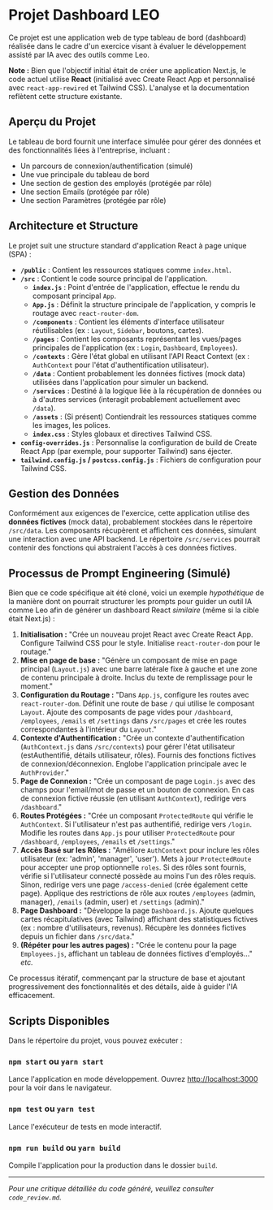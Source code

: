 # Projet Dashboard LEO

Ce projet est une application web de type tableau de bord (dashboard) réalisée dans le cadre d'un exercice visant à évaluer le développement assisté par IA avec des outils comme Leo.

**Note :** Bien que l'objectif initial était de créer une application Next.js, le code actuel utilise **React** (initialisé avec Create React App et personnalisé avec `react-app-rewired` et Tailwind CSS). L'analyse et la documentation reflètent cette structure existante.

## Aperçu du Projet

Le tableau de bord fournit une interface simulée pour gérer des données et des fonctionnalités liées à l'entreprise, incluant :

*   Un parcours de connexion/authentification (simulé)
*   Une vue principale du tableau de bord
*   Une section de gestion des employés (protégée par rôle)
*   Une section Emails (protégée par rôle)
*   Une section Paramètres (protégée par rôle)

## Architecture et Structure

Le projet suit une structure standard d'application React à page unique (SPA) :

*   **`/public`** : Contient les ressources statiques comme `index.html`.
*   **`/src`** : Contient le code source principal de l'application.
    *   **`index.js`** : Point d'entrée de l'application, effectue le rendu du composant principal `App`.
    *   **`App.js`** : Définit la structure principale de l'application, y compris le routage avec `react-router-dom`.
    *   **`/components`** : Contient les éléments d'interface utilisateur réutilisables (ex : `Layout`, `Sidebar`, boutons, cartes).
    *   **`/pages`** : Contient les composants représentant les vues/pages principales de l'application (ex : `Login`, `Dashboard`, `Employees`).
    *   **`/contexts`** : Gère l'état global en utilisant l'API React Context (ex : `AuthContext` pour l'état d'authentification utilisateur).
    *   **`/data`** : Contient probablement les données fictives (mock data) utilisées dans l'application pour simuler un backend.
    *   **`/services`** : Destiné à la logique liée à la récupération de données ou à d'autres services (interagit probablement actuellement avec `/data`).
    *   **`/assets`** : (Si présent) Contiendrait les ressources statiques comme les images, les polices.
    *   **`index.css`** : Styles globaux et directives Tailwind CSS.
*   **`config-overrides.js`** : Personnalise la configuration de build de Create React App (par exemple, pour supporter Tailwind) sans éjecter.
*   **`tailwind.config.js` / `postcss.config.js`** : Fichiers de configuration pour Tailwind CSS.

## Gestion des Données

Conformément aux exigences de l'exercice, cette application utilise des **données fictives** (mock data), probablement stockées dans le répertoire `/src/data`. Les composants récupèrent et affichent ces données, simulant une interaction avec une API backend. Le répertoire `/src/services` pourrait contenir des fonctions qui abstraient l'accès à ces données fictives.

## Processus de Prompt Engineering (Simulé)

Bien que ce code spécifique ait été cloné, voici un exemple *hypothétique* de la manière dont on pourrait structurer les prompts pour guider un outil IA comme Leo afin de générer un dashboard React *similaire* (même si la cible était Next.js) :

1.  **Initialisation :** "Crée un nouveau projet React avec Create React App. Configure Tailwind CSS pour le style. Initialise `react-router-dom` pour le routage."
2.  **Mise en page de base :** "Génère un composant de mise en page principal (`Layout.js`) avec une barre latérale fixe à gauche et une zone de contenu principale à droite. Inclus du texte de remplissage pour le moment."
3.  **Configuration du Routage :** "Dans `App.js`, configure les routes avec `react-router-dom`. Définit une route de base `/` qui utilise le composant `Layout`. Ajoute des composants de page vides pour `/dashboard`, `/employees`, `/emails` et `/settings` dans `/src/pages` et crée les routes correspondantes à l'intérieur du `Layout`."
4.  **Contexte d'Authentification :** "Crée un contexte d'authentification (`AuthContext.js` dans `/src/contexts`) pour gérer l'état utilisateur (estAuthentifié, détails utilisateur, rôles). Fournis des fonctions fictives de connexion/déconnexion. Englobe l'application principale avec le `AuthProvider`."
5.  **Page de Connexion :** "Crée un composant de page `Login.js` avec des champs pour l'email/mot de passe et un bouton de connexion. En cas de connexion fictive réussie (en utilisant `AuthContext`), redirige vers `/dashboard`."
6.  **Routes Protégées :** "Crée un composant `ProtectedRoute` qui vérifie le `AuthContext`. Si l'utilisateur n'est pas authentifié, redirige vers `/login`. Modifie les routes dans `App.js` pour utiliser `ProtectedRoute` pour `/dashboard`, `/employees`, `/emails` et `/settings`."
7.  **Accès Basé sur les Rôles :** "Améliore `AuthContext` pour inclure les rôles utilisateur (ex: 'admin', 'manager', 'user'). Mets à jour `ProtectedRoute` pour accepter une prop optionnelle `roles`. Si des rôles sont fournis, vérifie si l'utilisateur connecté possède au moins l'un des rôles requis. Sinon, redirige vers une page `/access-denied` (crée également cette page). Applique des restrictions de rôle aux routes `/employees` (admin, manager), `/emails` (admin, user) et `/settings` (admin)."
8.  **Page Dashboard :** "Développe la page `Dashboard.js`. Ajoute quelques cartes récapitulatives (avec Tailwind) affichant des statistiques fictives (ex : nombre d'utilisateurs, revenus). Récupère les données fictives depuis un fichier dans `/src/data`."
9.  **(Répéter pour les autres pages) :** "Crée le contenu pour la page `Employees.js`, affichant un tableau de données fictives d'employés..." *etc.*

Ce processus itératif, commençant par la structure de base et ajoutant progressivement des fonctionnalités et des détails, aide à guider l'IA efficacement.

## Scripts Disponibles

Dans le répertoire du projet, vous pouvez exécuter :

### `npm start` ou `yarn start`

Lance l'application en mode développement.
Ouvrez [http://localhost:3000](http://localhost:3000) pour la voir dans le navigateur.

### `npm test` ou `yarn test`

Lance l'exécuteur de tests en mode interactif.

### `npm run build` ou `yarn build`

Compile l'application pour la production dans le dossier `build`.

---

*Pour une critique détaillée du code généré, veuillez consulter `code_review.md`.* 